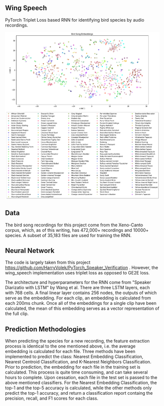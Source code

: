 ## Wing Speech
PyTorch Triplet Loss based RNN for identifying bird species by audio recordings.

![Subset Species Visualization](https://github.com/jcanad3/wing_speech/blob/master/imgs/subset_species.png)

## Data
The bird song recordings for this project come from the Xeno-Canto corpus, which, as of this writing, has 472,000+ recordings and 10000+ species.
A subset of 35,183 files are used for training the RNN.

## Neural Network
The code is largely taken from this project https://github.com/HarryVolek/PyTorch_Speaker_Verification . However, the wing_speech implementation uses triplet loss as opposed to GE2E loss.

The architecture and hyperparameters for the RNN come from "Speaker Diarizatio with LSTM" by Wang et al. There are 
three LSTM layers, each with 768 cells. A final linear layer contains 256 nodes, the outputs of which serve as the embedding.
For each clip, an embedding is calculated from each 200ms chunk. Once all of the embeddings for a single clip have
been calculated, the mean of this embedding serves as a vector representation of the full clip.

## Prediction Methodologies
When predicting the species for a new recording, the feature extraction process is identical to the one mentioned above, i.e.
the average embedding is calculated for each file. Three methods have been implemented to predict the class: Nearest Embedding
Classification, Nearest Centroid Classification, and K-Nearest Neighbors Classification. Prior to prediction, the embedding 
for each file in the training set is calculated. This process is quite time consuming, and can take several hours to complete. Upon
cessation, each file in the test set is passed to the above mentioned classifiers. For the Nearest Embedding Classification, the top-1
and the top-5 accuracy is calculated, while the other methods only predict the top-1 accuracy, and return a classification report
containg the precision, recall, and F1 scores for each class. 
